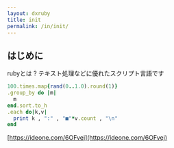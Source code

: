 ```yaml
---
layout: dxruby
title: init
permalink: /in/init/
---
```


## はじめに

rubyとは ?
テキスト処理などに優れたスクリプト言語です

```ruby
100.times.map{rand(0..1.0).round(1)}
.group_by do |m|
  m
end.sort.to_h
.each do|k,v|
  print k , ":" , "■"*v.count , "\n"
end
```
[https://ideone.com/6OFvej](https://ideone.com/6OFvej)
